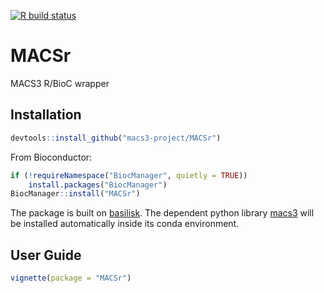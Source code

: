 [![R build status](https://github.com/hubentu/MACSr/workflows/R-CMD-check/badge.svg)](https://github.com/hubentu/MACSr/actions)

# MACSr
MACS3 R/BioC wrapper

## Installation
``` r
devtools::install_github("macs3-project/MACSr")
```

From Bioconductor:
``` r
if (!requireNamespace("BiocManager", quietly = TRUE))
    install.packages("BiocManager")
BiocManager::install("MACSr")
```

The package is built on
[basilisk](https://bioconductor.org/packages/release/bioc/html/basilisk.html). The
dependent python library
[macs3](https://github.com/macs3-project/MACS) will be installed
automatically inside its conda environment.

## User Guide
``` r
vignette(package = "MACSr")
```
